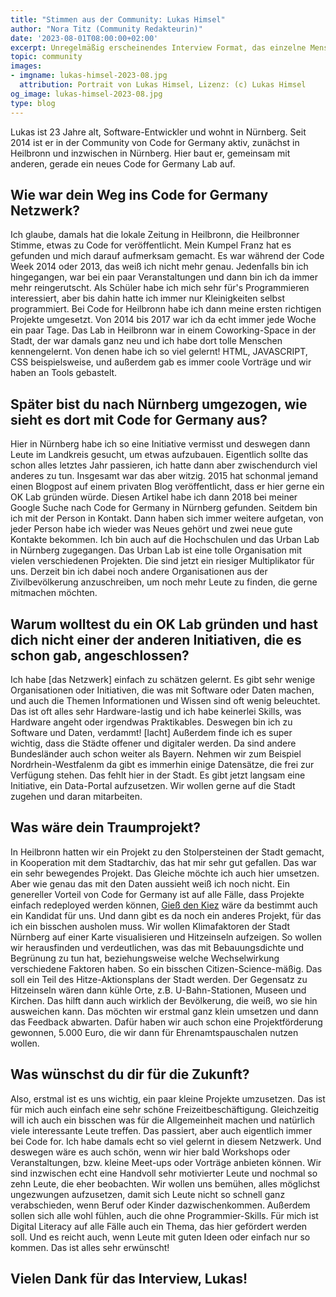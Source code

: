 ```yaml
---
title: "Stimmen aus der Community: Lukas Himsel"
author: "Nora Titz (Community Redakteurin)"
date: '2023-08-01T08:00:00+02:00'
excerpt: Unregelmäßig erscheinendes Interview Format, das einzelne Menschen aus der Community vorstellt
topic: community
images:
- imgname: lukas-himsel-2023-08.jpg
  attribution: Portrait von Lukas Himsel, Lizenz: (c) Lukas Himsel
og_image: lukas-himsel-2023-08.jpg
type: blog
---
```


Lukas ist 23 Jahre alt, Software-Entwickler und wohnt in Nürnberg. Seit 2014 ist er in der Community von Code for Germany aktiv, zunächst in Heilbronn und inzwischen in Nürnberg. Hier baut er, gemeinsam mit anderen, gerade ein neues Code for Germany Lab auf.

## Wie war dein Weg ins Code for Germany Netzwerk?

Ich glaube, damals hat die lokale Zeitung in Heilbronn, die Heilbronner Stimme, etwas zu Code for veröffentlicht. Mein Kumpel Franz hat es gefunden und mich darauf aufmerksam gemacht. Es war während der Code Week 2014 oder 2013, das weiß ich nicht mehr genau. Jedenfalls bin ich hingegangen, war bei ein paar Veranstaltungen und dann bin ich da immer mehr reingerutscht. Als Schüler habe ich mich sehr für's Programmieren interessiert, aber bis dahin hatte ich immer nur Kleinigkeiten selbst programmiert. Bei Code for Heilbronn habe ich dann meine ersten richtigen Projekte umgesetzt. Von 2014 bis 2017 war ich da echt immer jede Woche ein paar Tage. Das Lab in Heilbronn war in einem Coworking-Space in der Stadt, der war damals ganz neu und ich habe dort tolle Menschen kennengelernt. Von denen habe ich so viel gelernt! HTML, JAVASCRIPT, CSS beispielsweise, und außerdem gab es immer coole Vorträge und wir haben an Tools gebastelt.

## Später bist du nach Nürnberg umgezogen, wie sieht es dort mit Code for Germany aus?

Hier in Nürnberg habe ich so eine Initiative vermisst und deswegen dann Leute im Landkreis gesucht, um etwas aufzubauen. Eigentlich sollte das schon alles letztes Jahr passieren, ich hatte dann aber zwischendurch viel anderes zu tun. Insgesamt war das aber witzig. 2015 hat schonmal jemand einen Blogpost auf einem privaten Blog veröffentlicht, dass er hier gerne ein OK Lab gründen würde. Diesen Artikel habe ich dann 2018 bei meiner Google Suche nach Code for Germany in Nürnberg gefunden. Seitdem bin ich mit der Person in Kontakt. Dann haben sich immer weitere aufgetan, von jeder Person habe ich wieder was Neues gehört und zwei neue gute Kontakte bekommen. Ich bin auch auf die Hochschulen und das Urban Lab in Nürnberg zugegangen. Das Urban Lab ist eine tolle Organisation mit vielen verschiedenen Projekten. Die sind jetzt ein riesiger Multiplikator für uns. Derzeit bin ich dabei noch andere Organisationen aus der Zivilbevölkerung anzuschreiben, um noch mehr Leute zu finden, die gerne mitmachen möchten.

## Warum wolltest du ein OK Lab gründen und hast dich nicht einer der anderen Initiativen, die es schon gab, angeschlossen?

Ich habe \[das Netzwerk\] einfach zu schätzen gelernt. Es gibt sehr wenige Organisationen oder Initiativen, die was mit Software oder Daten machen, und auch die Themen Informationen und Wissen sind oft wenig beleuchtet. Das ist oft alles sehr Hardware-lastig und ich habe keinerlei Skills, was Hardware angeht oder irgendwas Praktikables. Deswegen bin ich zu Software und Daten, verdammt! \[lacht\] Außerdem finde ich es super wichtig, dass die Städte offener und digitaler werden. Da sind andere Bundesländer auch schon weiter als Bayern. Nehmen wir zum Beispiel Nordrhein-Westfalenm da gibt es immerhin einige Datensätze, die frei zur Verfügung stehen. Das fehlt hier in der Stadt. Es gibt jetzt langsam eine Initiative, ein Data-Portal aufzusetzen. Wir wollen gerne auf die Stadt zugehen und daran mitarbeiten.

## Was wäre dein Traumprojekt?

In Heilbronn hatten wir ein Projekt zu den Stolpersteinen der Stadt gemacht, in Kooperation mit dem Stadtarchiv, das hat mir sehr gut gefallen. Das war ein sehr bewegendes Projekt. Das Gleiche möchte ich auch hier umsetzen. Aber wie genau das mit den Daten aussieht weiß ich noch nicht. Ein genereller Vorteil von Code for Germany ist auf alle Fälle, dass Projekte einfach redeployed werden können, [Gieß den Kiez](https://www.giessdenkiez.de/) wäre da bestimmt auch ein Kandidat für uns. Und dann gibt es da noch ein anderes Projekt, für das ich ein bisschen ausholen muss. Wir wollen Klimafaktoren der Stadt Nürnberg auf einer Karte visualisieren und Hitzeinseln aufzeigen. So wollen wir herausfinden und verdeutlichen, was das mit Bebauungsdichte und Begrünung zu tun hat, beziehungsweise welche Wechselwirkung verschiedene Faktoren haben. So ein bisschen Citizen-Science-mäßig. Das soll ein Teil des Hitze-Aktionsplans der Stadt werden. Der Gegensatz zu Hitzeinseln wären dann kühle Orte, z.B. U-Bahn-Stationen, Museen und Kirchen. Das hilft dann auch wirklich der Bevölkerung, die weiß, wo sie hin ausweichen kann. Das möchten wir erstmal ganz klein umsetzen und dann das Feedback abwarten. Dafür haben wir auch schon eine Projektförderung gewonnen, 5.000 Euro, die wir dann für Ehrenamtspauschalen nutzen wollen.

## Was wünschst du dir für die Zukunft?

Also, erstmal ist es uns wichtig, ein paar kleine Projekte umzusetzen. Das ist für mich auch einfach eine sehr schöne Freizeitbeschäftigung. Gleichzeitig will ich auch ein bisschen was für die Allgemeinheit machen und natürlich viele interessante Leute treffen. Das passiert, aber auch eigentlich immer bei Code for. Ich habe damals echt so viel gelernt in diesem Netzwerk. Und deswegen wäre es auch schön, wenn wir hier bald Workshops oder Veranstaltungen, bzw. kleine Meet-ups oder Vorträge anbieten können. Wir sind inzwischen echt eine Handvoll sehr motivierter Leute und nochmal so zehn Leute, die eher beobachten. Wir wollen uns bemühen, alles möglichst ungezwungen aufzusetzen, damit sich Leute nicht so schnell ganz verabschieden, wenn Beruf oder Kinder dazwischenkommen. Außerdem sollen sich alle wohl fühlen, auch die ohne Programmier-Skills. Für mich ist Digital Literacy auf alle Fälle auch ein Thema, das hier gefördert werden soll. Und es reicht auch, wenn Leute mit guten Ideen oder einfach nur so kommen. Das ist alles sehr erwünscht!

## Vielen Dank für das Interview, Lukas!
